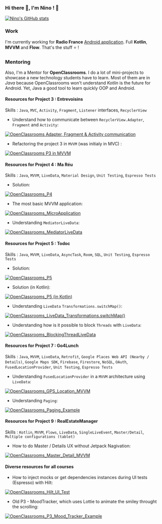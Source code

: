 ### Hi there 👋, I'm Nino ! 🐺

[![Nino's GitHub stats](https://github-readme-stats.vercel.app/api?username=NinoDLC&count_private=true&show_icons=true&theme=chartreuse-dark)](https://github.com/anuraghazra/github-readme-stats)

### Work

I'm currently working for **Radio France** [Android application](https://play.google.com/store/apps/details?id=com.radiofrance.radio.radiofrance.android). Full **Kotlin**, **MVVM** and **Flow**. That's the stuff ⭐ !

### Mentoring

Also, I'm a Mentor for **OpenClassrooms**. I do a lot of mini-projects to showcase a new technology students have to learn. Most of them are in *Java* because OpenClassrooms won't understand *Kotlin* is the future for Android. Yet, Java a good tool to learn quickly OOP and Android. 

#### Resources for Project 3 : Entrevoisins
Skills : `Java`, `MVC`, `Activity`, `Fragment`, `Listener` interfaces, `RecyclerView`

- Understand how to communicate between `RecyclerView.Adapter`, `Fragment` and `Activity`:

[![OpenClassrooms Adapter, Fragment & Activity communication](https://github-readme-stats.vercel.app/api/pin/?username=NinoDLC&repo=OpenClassrooms_Activity_Fragment_Communication)](https://github.com/NinoDLC/OpenClassrooms_Activity_Fragment_Communication)

- Refactoring the project 3 in `MVVM` (was initialy in MVC) :

[![OpenClassrooms P3 in MVVM](https://github-readme-stats.vercel.app/api/pin/?username=NinoDLC&repo=OpenClassrooms_P3_Entrevoisins_MVVM_Example)](https://github.com/NinoDLC/OpenClassrooms_P3_Entrevoisins_MVVM_Example)


#### Resources for Project 4 : Ma Réu 
Skills : `Java`, `MVVM`, `LiveData`, `Material Design`, `Unit Testing`, `Espresso Tests`

- Solution:

[![OpenClassrooms_P4](https://github-readme-stats.vercel.app/api/pin/?username=NinoDLC&repo=OpenClassrooms_P4_MaReu_Example)](https://github.com/NinoDLC/OpenClassrooms_P4_MaReu_Example)

- The most basic MVVM application:

[![OpenClassrooms_MicroApplication](https://github-readme-stats.vercel.app/api/pin/?username=NinoDLC&repo=OpenClassrooms_MicroApplication)](https://github.com/NinoDLC/OpenClassrooms_MicroApplication)

- Understanding `MediatorLiveData`:

[![OpenClassrooms_MediatorLiveData](https://github-readme-stats.vercel.app/api/pin/?username=NinoDLC&repo=OpenClassrooms_MediatorLiveData_Example)](https://github.com/NinoDLC/OpenClassrooms_MediatorLiveData_Example)


#### Resources for Project 5 : Todoc
Skills : `Java`, `MVVM`, `LiveData`, `AsyncTask`, `Room`, `SQL`, `Unit Testing`, `Espresso Tests`

- Solution:

[![OpenClassrooms_P5](https://github-readme-stats.vercel.app/api/pin/?username=NinoDLC&repo=OpenClassrooms_P5_Todoc_Example)](https://github.com/NinoDLC/OpenClassrooms_P5_Todoc_Example)

- Solution (in Kotlin):

[![OpenClassrooms_P5 (in Kotlin)](https://github-readme-stats.vercel.app/api/pin/?username=NinoDLC&repo=OpenClassrooms_P5_TodoK_Example)](https://github.com/NinoDLC/OpenClassrooms_P5_TodoK_Example)

- Understanding `LiveData` `Transformations.switchMap()`:

[![OpenClassrooms_LiveData_Transformations.switchMap()](https://github-readme-stats.vercel.app/api/pin/?username=NinoDLC&repo=OpenClassrooms_SwitchMap_Example)](https://github.com/NinoDLC/OpenClassrooms_SwitchMap_Example)

- Understanding how is it possible to block `Threads` with `LiveData`:

[![OpenClassrooms_BlockingThreadLiveData](https://github-readme-stats.vercel.app/api/pin/?username=NinoDLC&repo=OpenClassrooms_BlockingThreadLiveData)](https://github.com/NinoDLC/OpenClassrooms_BlockingThreadLiveData)


#### Resources for Project 7 : Go4Lunch
Skills : `Java`, `MVVM`, `LiveData`, `Retrofit`, `Google Places Web API (Nearby / Details)`, `Google Maps SDK`, `Firebase`, `Firestore`, `NoSQL`, `OAuth`, `FusedLocationProvider`, `Unit Testing`, `Espresso Tests`

- Understanding `FusedLocationProvider` in a `MVVM` architecture using `LiveData`:

[![OpenClassrooms_GPS_Location_MVVM](https://github-readme-stats.vercel.app/api/pin/?username=NinoDLC&repo=OpenClassrooms_GPS_Location_MVVM)](https://github.com/NinoDLC/OpenClassrooms_GPS_Location_MVVM)

- Understanding `Paging`: 

[![OpenClassrooms_Paging_Example](https://github-readme-stats.vercel.app/api/pin/?username=NinoDLC&repo=OpenClassrooms_Paging_Example)](https://github.com/NinoDLC/OpenClassrooms_Paging_Example)


#### Resources for Project 9 : RealEstateManager
Skills : `Kotlin`, `MVVM`, `Flows`, `LiveData`, `SingleLiveEvent`, `Master/Detail`, `Multiple configurations (tablet)`

- How to do Master / Details UX without Jetpack Nagivation:

[![OpenClassrooms_Master_Detail_MVVM](https://github-readme-stats.vercel.app/api/pin/?username=NinoDLC&repo=OpenClassrooms_Master_Detail_MVVM)](https://github.com/NinoDLC/OpenClassrooms_Master_Detail_MVVM)


#### Diverse resources for all courses

- How to inject mocks or get dependencies instances during UI tests (Espresso) with Hilt:

[![OpenClassrooms_Hilt_UI_Test](https://github-readme-stats.vercel.app/api/pin/?username=NinoDLC&repo=OpenClassrooms_Hilt_UI_Test)](https://github.com/NinoDLC/OpenClassrooms_Hilt_UI_Test)

- Old P3 - MoodTracker, which uses Lottie to animate the smiley throught the scrolling:

[![OpenClassrooms_P3_Mood_Tracker_Example](https://github-readme-stats.vercel.app/api/pin/?username=NinoDLC&repo=OpenClassrooms_P3_Mood_Tracker_Example)](https://github.com/NinoDLC/OpenClassrooms_P3_Mood_Tracker_Example)
